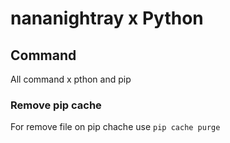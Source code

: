 # nananightray x Python

## Command

All command x pthon and pip

### Remove pip cache

 For remove file on pip chache use
 `pip cache purge`
